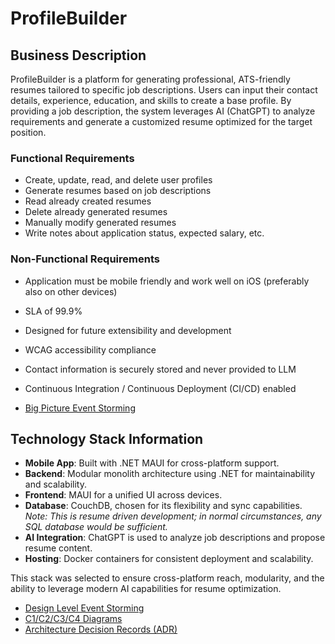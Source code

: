 # ProfileBuilder

## Business Description

ProfileBuilder is a platform for generating professional, ATS-friendly resumes tailored to specific job descriptions. Users can input their contact details, experience, education, and skills to create a base profile. By providing a job description, the system leverages AI (ChatGPT) to analyze requirements and generate a customized resume optimized for the target position.

### Functional Requirements
- Create, update, read, and delete user profiles
- Generate resumes based on job descriptions
- Read already created resumes
- Delete already generated resumes
- Manually modify generated resumes
- Write notes about application status, expected salary, etc.

### Non-Functional Requirements
- Application must be mobile friendly and work well on iOS (preferably also on other devices)
- SLA of 99.9%
- Designed for future extensibility and development
- WCAG accessibility compliance
- Contact information is securely stored and never provided to LLM
- Continuous Integration / Continuous Deployment (CI/CD) enabled

- [Big Picture Event Storming](link-to-big-picture-event-storming)

## Technology Stack Information

- **Mobile App**: Built with .NET MAUI for cross-platform support.
- **Backend**: Modular monolith architecture using .NET for maintainability and scalability.
- **Frontend**: MAUI for a unified UI across devices.
- **Database**: CouchDB, chosen for its flexibility and sync capabilities.  
  _Note: This is resume driven development; in normal circumstances, any SQL database would be sufficient._
- **AI Integration**: ChatGPT is used to analyze job descriptions and propose resume content.
- **Hosting**: Docker containers for consistent deployment and scalability.

This stack was selected to ensure cross-platform reach, modularity, and the ability to leverage modern AI capabilities for resume optimization.

- [Design Level Event Storming](link-to-design-level-event-storming)
- [C1/C2/C3/C4 Diagrams](link-to-architecture-diagrams)
- [Architecture Decision Records (ADR)](link-to-adr)
